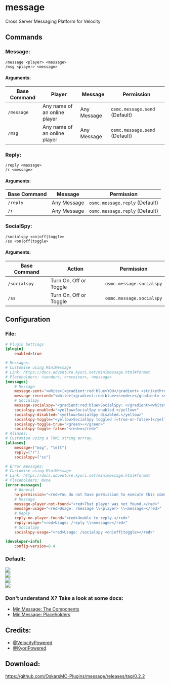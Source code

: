 # message
Cross Server Messaging Platform for Velocity

## Commands

### Message:

    /message <player> <message>
    /msg <player> <message>

#### Arguments:
<table>
    <thead>
        <tr>
            <th>Base Command</th>
            <th>Player</th>
            <th>Message</th>
            <th>Permission</th>
        </tr>    </thead>
    <tbody>
        <tr>
            <td><code>/message</code></td>
            <td>Any name of an online player</td>
            <td>Any Message</td>
            <td><code>osmc.message.send</code> (Default)</td>
        </tr>
        <tr>
            <td><code>/msg</code></td>
            <td>Any name of an online player</td>
            <td>Any Message</td>
            <td><code>osmc.message.send</code> (Default)</td>
        </tr>
    </tbody>
</table>

### Reply:

    /reply <message>
    /r <message>

#### Arguments:
<table>
    <thead>
        <tr>
            <th>Base Command</th>
            <th>Message</th>
            <th>Permission</th>
        </tr>
    </thead>
    <tbody>
        <tr>
            <td><code>/reply</code></td>
            <td>Any Message</td>
            <td><code>osmc.message.reply</code> (Default)</td>
        </tr>
        <tr>
            <td><code>/r</code></td>
            <td>Any Message</td>
            <td><code>osmc.message.reply</code> (Default)</td>
        </tr>
    </tbody>
</table>

### SocialSpy:

    /socialspy <on|off|toggle>
    /ss <on|off|toggle>

#### Arguments:
<table>
    <thead>
        <tr>
            <th>Base Command</th>
            <th>Action</th>
            <th>Permission</th>
        </tr>
    </thead>
    <tbody>
        <tr>
            <td><code>/socialspy</code></td>
            <td>Turn On, Off or Toggle</td>
            <td><code>osmc.message.socialspy</code></td>
        </tr>
        <tr>
            <td><code>/ss</code></td>
            <td>Turn On, Off or Toggle</td>
            <td><code>osmc.message.socialspy</code></td>
        </tr>
    </tbody>
</table>

## Configuration
### File:
```toml
# Plugin Settings
[plugin]
    enabled=true

# Messages:
# Customise using MiniMessage
# Link: https://docs.adventure.kyori.net/minimessage.html#format
# Placeholders: <sender>, <receiver>, <message>
[messages]
    # Message
    message-sent="<white>[<gradient:red:blue>YOU</gradient> <strikethrough>→</strikethrough> <gradient:blue:red><receiver></gradient>]</white>: <white><pre><message></pre></white>"
    message-received="<white>[<gradient:red:blue><sender></gradient> <strikethrough>→</strikethrough> <gradient:blue:red>YOU</gradient>]</white>: <white><pre><message></pre></white>"
    # SocialSpy
    message-socialspy="<gradient:red:blue>SocialSpy: </gradient><white><sender> → <receiver>: <message>"
    socialspy-enabled="<yellow>SocialSpy enabled.</yellow>"
    socialspy-disabled="<yellow>SocialSpy disabled.</yellow>"
    socialspy-toggle="<yellow>SocialSpy toggled [<true-or-false>]</yellow>" # <true-or-false> returns the value of "socialspy-toggle-true" or "socialspy-toggle-false" depending on the context.
    socialspy-toggle-true="<green>✓</green>"
    socialspy-toggle-false="<red>✕</red>"
# Aliases:
# Customise using a TOML string arrray.
[aliases]
    message=["msg", "tell"]
    reply=["r"]
    socialspy=["ss"]

# Error messages:
# Customise using MiniMessage
# Link: https://docs.adventure.kyori.net/minimessage.html#format
# Placeholders: None
[error-messages]
    # General
    no-permission="<red>You do not have permission to execute this command.</red>"
    # Message
    message-player-not-found="<red>That player was not found.</red>"
    message-usage="<red>Usage: /message \\<player> \\<message></red>"
    # Reply
    reply-no-player-found="<red>Unable to reply.</red>"
    reply-usage="<red>Usage: /reply \\<message></red>"
    # SocialSpy
    socialspy-usage="<red>Usage: /socialspy <on|off|toggle></red>"

[developer-info]
    config-version=0.4
```
### Default:
<img src="https://i.imgur.com/H51JW09.png">
<br>
<img src="https://i.imgur.com/yZxbinH.png">
<br>
<img src="https://i.imgur.com/m2f6E3Z.png">
<br>
<img src="https://i.imgur.com/jMPI9KO.png">

### Don't understand X? Take a look at some docs:
* <a href="https://docs.adventure.kyori.net/minimessage.html#the-components">MiniMessage: The Components</a>
* <a href="https://docs.adventure.kyori.net/minimessage.html#placeholder">MiniMessage: Placeholders</a>

## Credits:
* <a href="https://github.com/VelocityPowered/">@VelocityPowered</a>
* <a href="https://github.com/KyoriPowered">@KyoriPowered</a>

## Download:
https://github.com/OskarsMC-Plugins/message/releases/tag/0.2.2